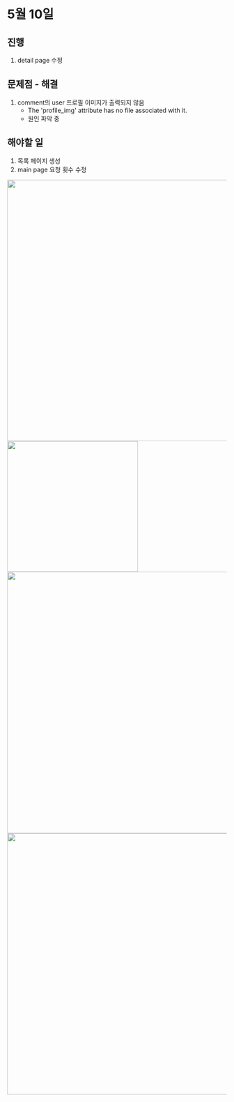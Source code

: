 # 5월 10일

## 진행
1. detail page 수정

## 문제점 - 해결
1. comment의 user 프로필 이미지가 출력되지 않음
    - The 'profile_img' attribute has no file associated with it.
    - 원인 파악 중

## 해야할 일    
1. 목록 페이지 생성
2. main page 요청 횟수 수정

<img src="../img/230510_1.png" width=600px>
<img src="../img/230510_2.png" width=300px>
<img src="../img/230510_3.png" width=600px>
<img src="../img/230510_4.png" width=600px>
